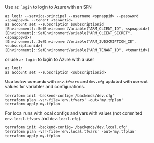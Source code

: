 Use `az login` to login to Azure with an SPN
```
az login --service-principal --username <spnappid> --password <spnapppwd> --tenant <tenantid>
az account set --subscription $subscriptionid  
[Environment]::SetEnvironmentVariable("ARM_CLIENT_ID", <spnappid>)
[Environment]::SetEnvironmentVariable("ARM_CLIENT_SECRET", <spnapppwd>)
[Environment]::SetEnvironmentVariable("ARM_SUBSCRIPTION_ID", <subscriptionid>)
[Environment]::SetEnvironmentVariable("ARM_TENANT_ID", <tenantid>)
```
or use `az login` to login to Azure with a user
```
az login
az account set --subscription <subscriptionid> 
```

Use below comands with `env.tfvars` and `dev.cfg` updated with correct values for variables and configurations.
```
terraform init -backend-config='/backends/dev.cfg'
terraform plan -var-file='env.tfvars' -out='my.tfplan'
terraform apply my.tfplan
```

For local runs with local configs and vars with values (not commited `env.local.tfvars` and `dev.local.cfg`).
```
terraform init -backend-config='/backends/dev.local.cfg'
terraform plan -var-file='env.local.tfvars' -out='my.tfplan'
terraform apply my.tfplan
```